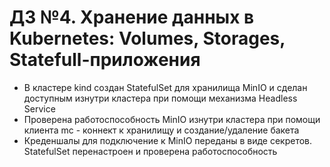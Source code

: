 # ДЗ №4. Хранение данных в Kubernetes: Volumes, Storages, Statefull-приложения

- В кластере kind создан StatefulSet для хранилища MinIO и сделан доступным изнутри кластера при помощи механизма Headless Service
- Проверена работоспособность MinIO изнутри кластера при помощи клиента mc - коннект к хранилищу и создание/удаление бакета
- Креденшалы для подключение к MinIO переданы в виде секретов. StatefulSet перенастроен и проверена работоспособность